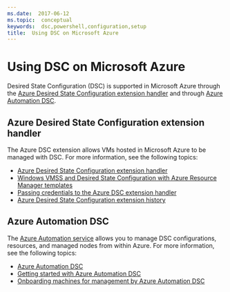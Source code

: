 ```yaml
---
ms.date:  2017-06-12
ms.topic:  conceptual
keywords:  dsc,powershell,configuration,setup
title:  Using DSC on Microsoft Azure
---
```


# Using DSC on Microsoft Azure

Desired State Configuration (DSC) is supported in Microsoft Azure through the 
[Azure Desired State Configuration extension handler](https://docs.microsoft.com/azure/virtual-machines/virtual-machines-windows-extensions-dsc-overview) and through 
[Azure Automation DSC](https://docs.microsoft.com/azure/automation/automation-dsc-overview).

## Azure Desired State Configuration extension handler

The Azure DSC extension allows VMs hosted in Microsoft Azure to be managed with DSC. For more information, see the following topics:

- [Azure Desired State Configuration extension handler](https://docs.microsoft.com/azure/virtual-machines/virtual-machines-windows-extensions-dsc-overview)
- [Windows VMSS and Desired State Configuration with Azure Resource Manager templates](https://docs.microsoft.com/azure/virtual-machines/virtual-machines-windows-extensions-dsc-template)
- [Passing credentials to the Azure DSC extension handler](https://docs.microsoft.com/azure/virtual-machines/virtual-machines-windows-extensions-dsc-credentials)
- [Azure Desired State Configuration extension history](azureDscexthistory.md)

## Azure Automation DSC

The [Azure Automation service](https://azure.microsoft.com/services/automation/) allows you to manage DSC configurations, resources, and managed nodes from within Azure. For 
more information, see the following topics:

- [Azure Automation DSC](https://docs.microsoft.com/azure/automation/automation-dsc-overview)
- [Getting started with Azure Automation DSC](https://docs.microsoft.com/azure/automation/automation-dsc-getting-started)
- [Onboarding machines for management by Azure Automation DSC](https://docs.microsoft.com/azure/automation/automation-dsc-onboarding)

